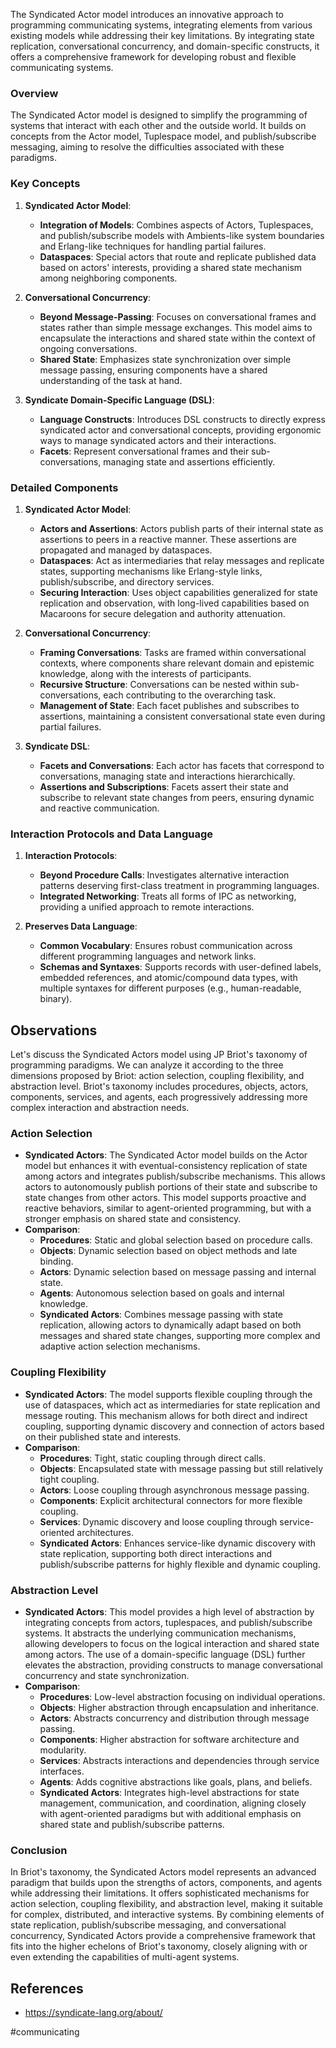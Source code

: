 The Syndicated Actor model introduces an innovative approach to programming communicating systems, integrating elements from various existing models while addressing their key limitations. By integrating state replication, conversational concurrency, and domain-specific constructs, it offers a comprehensive framework for developing robust and flexible communicating systems.

### Overview

The Syndicated Actor model is designed to simplify the programming of systems that interact with each other and the outside world. It builds on concepts from the Actor model, Tuplespace model, and publish/subscribe messaging, aiming to resolve the difficulties associated with these paradigms.

### Key Concepts

1. **Syndicated Actor Model**:
    - **Integration of Models**: Combines aspects of Actors, Tuplespaces, and publish/subscribe models with Ambients-like system boundaries and Erlang-like techniques for handling partial failures.
    - **Dataspaces**: Special actors that route and replicate published data based on actors' interests, providing a shared state mechanism among neighboring components.

2. **Conversational Concurrency**:
    - **Beyond Message-Passing**: Focuses on conversational frames and states rather than simple message exchanges. This model aims to encapsulate the interactions and shared state within the context of ongoing conversations.
    - **Shared State**: Emphasizes state synchronization over simple message passing, ensuring components have a shared understanding of the task at hand.

3. **Syndicate Domain-Specific Language (DSL)**:
    - **Language Constructs**: Introduces DSL constructs to directly express syndicated actor and conversational concepts, providing ergonomic ways to manage syndicated actors and their interactions.
    - **Facets**: Represent conversational frames and their sub-conversations, managing state and assertions efficiently.

### Detailed Components

1. **Syndicated Actor Model**:
    - **Actors and Assertions**: Actors publish parts of their internal state as assertions to peers in a reactive manner. These assertions are propagated and managed by dataspaces.
    - **Dataspaces**: Act as intermediaries that relay messages and replicate states, supporting mechanisms like Erlang-style links, publish/subscribe, and directory services.
    - **Securing Interaction**: Uses object capabilities generalized for state replication and observation, with long-lived capabilities based on Macaroons for secure delegation and authority attenuation.

2. **Conversational Concurrency**:
    - **Framing Conversations**: Tasks are framed within conversational contexts, where components share relevant domain and epistemic knowledge, along with the interests of participants.
    - **Recursive Structure**: Conversations can be nested within sub-conversations, each contributing to the overarching task.
    - **Management of State**: Each facet publishes and subscribes to assertions, maintaining a consistent conversational state even during partial failures.

3. **Syndicate DSL**:
    - **Facets and Conversations**: Each actor has facets that correspond to conversations, managing state and interactions hierarchically.
    - **Assertions and Subscriptions**: Facets assert their state and subscribe to relevant state changes from peers, ensuring dynamic and reactive communication.

### Interaction Protocols and Data Language

1. **Interaction Protocols**:
    - **Beyond Procedure Calls**: Investigates alternative interaction patterns deserving first-class treatment in programming languages.
    - **Integrated Networking**: Treats all forms of IPC as networking, providing a unified approach to remote interactions.

2. **Preserves Data Language**:
    - **Common Vocabulary**: Ensures robust communication across different programming languages and network links.
    - **Schemas and Syntaxes**: Supports records with user-defined labels, embedded references, and atomic/compound data types, with multiple syntaxes for different purposes (e.g., human-readable, binary).

## Observations

Let's discuss the Syndicated Actors model using JP Briot's taxonomy of programming paradigms. We can analyze it according to the three dimensions proposed by Briot: action selection, coupling flexibility, and abstraction level. Briot's taxonomy includes procedures, objects, actors, components, services, and agents, each progressively addressing more complex interaction and abstraction needs.

### Action Selection

- **Syndicated Actors**: The Syndicated Actor model builds on the Actor model but enhances it with eventual-consistency replication of state among actors and integrates publish/subscribe mechanisms. This allows actors to autonomously publish portions of their state and subscribe to state changes from other actors. This model supports proactive and reactive behaviors, similar to agent-oriented programming, but with a stronger emphasis on shared state and consistency.
- **Comparison**:
  - **Procedures**: Static and global selection based on procedure calls.
  - **Objects**: Dynamic selection based on object methods and late binding.
  - **Actors**: Dynamic selection based on message passing and internal state.
  - **Agents**: Autonomous selection based on goals and internal knowledge.
  - **Syndicated Actors**: Combines message passing with state replication, allowing actors to dynamically adapt based on both messages and shared state changes, supporting more complex and adaptive action selection mechanisms.

### Coupling Flexibility

- **Syndicated Actors**: The model supports flexible coupling through the use of dataspaces, which act as intermediaries for state replication and message routing. This mechanism allows for both direct and indirect coupling, supporting dynamic discovery and connection of actors based on their published state and interests.
- **Comparison**:
  - **Procedures**: Tight, static coupling through direct calls.
  - **Objects**: Encapsulated state with message passing but still relatively tight coupling.
  - **Actors**: Loose coupling through asynchronous message passing.
  - **Components**: Explicit architectural connectors for more flexible coupling.
  - **Services**: Dynamic discovery and loose coupling through service-oriented architectures.
  - **Syndicated Actors**: Enhances service-like dynamic discovery with state replication, supporting both direct interactions and publish/subscribe patterns for highly flexible and dynamic coupling.

### Abstraction Level

- **Syndicated Actors**: This model provides a high level of abstraction by integrating concepts from actors, tuplespaces, and publish/subscribe systems. It abstracts the underlying communication mechanisms, allowing developers to focus on the logical interaction and shared state among actors. The use of a domain-specific language (DSL) further elevates the abstraction, providing constructs to manage conversational concurrency and state synchronization.
- **Comparison**:
  - **Procedures**: Low-level abstraction focusing on individual operations.
  - **Objects**: Higher abstraction through encapsulation and inheritance.
  - **Actors**: Abstracts concurrency and distribution through message passing.
  - **Components**: Higher abstraction for software architecture and modularity.
  - **Services**: Abstracts interactions and dependencies through service interfaces.
  - **Agents**: Adds cognitive abstractions like goals, plans, and beliefs.
  - **Syndicated Actors**: Integrates high-level abstractions for state management, communication, and coordination, aligning closely with agent-oriented paradigms but with additional emphasis on shared state and publish/subscribe patterns.

### Conclusion

In Briot's taxonomy, the Syndicated Actors model represents an advanced paradigm that builds upon the strengths of actors, components, and agents while addressing their limitations. It offers sophisticated mechanisms for action selection, coupling flexibility, and abstraction level, making it suitable for complex, distributed, and interactive systems. By combining elements of state replication, publish/subscribe messaging, and conversational concurrency, Syndicated Actors provide a comprehensive framework that fits into the higher echelons of Briot's taxonomy, closely aligning with or even extending the capabilities of multi-agent systems.

## References

- https://syndicate-lang.org/about/

<!-- Keywords -->
#communicating
<!-- /Keywords -->
